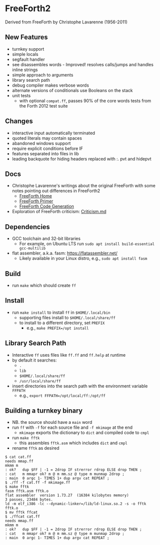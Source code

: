 # FreeForth2
Derived from FreeForth by Christophe Lavarenne (1956-2011)

## New Features
* turnkey support
* simple locals
* segfault handler
* see disassembles words - Improved! resolves calls/jumps and handles inline strings
* simple approach to arguments
* library search path
* debug compiler makes verbose words
* alternate versions of conditionals use Booleans on the stack
* unit tests
  * with optional `compat.ff`, passes 90% of the core words tests from the Forth 2012 test suite

## Changes
* interactive input automatically terminated
* quoted literals may contain spaces
* abandoned windows support
* require explicit conditions before IF
* features separated into files in lib
* leading backquote for hiding headers replaced with :. pvt and hidepvt

## Docs
* Christophe Lavarenne's writings about the original FreeForth with some notes
  pointing out differences in FreeForth2
  * [FreeForth Home](/docs/FreeForth.md)
  * [FreeForth Primer](/docs/FreeForth_Primer.md)
  * [FreeForth Code Generation](/docs/FreeForth_Code_Generation.md)
* Exploration of FreeForth criticism: [Criticism.md](/docs/Criticism.md)

## Dependencies
* GCC toolchain and 32-bit libraries
  * For example, on Ubuntu LTS run `sudo apt install build-essential gcc-multilib`
* flat assembler, a.k.a. fasm: https://flatassembler.net/
  * Likely available in your Linux distro, e.g., `sudo apt install fasm`

## Build
* run `make` which should create `ff`

## Install
* run `make install` to install `ff` in `$HOME/.local/bin`
  * supporting files install to `$HOME/.local/share/ff`
  * to install to a different directory, set `PREFIX`
    * e.g., `make PREFIX=/opt install`

## Library Search Path
* Interactive `ff` uses files like `ff.ff` and `ff.help` at runtime
* by default it searches:
  * `.`
  * `lib`
  * `$HOME/.local/share/ff`
  * `/usr/local/share/ff`
* insert directories into the search path with the environment variable `FFPATH`
  * e.g., `export FFPATH=/opt/local/ff:/opt/ff`

## Building a turnkey binary
* NB. the source should have a `main` word
* run `ff` with `-f` for each source file and `-f mkimage` at the end
  * `mkimage` exports the dictionary to `dict` and compiled code to `cmpl`
* run `make fftk`
  * this assembles `fftk.asm` which includes `dict` and `cmpl`
* rename `fftk` as desired

```
$ cat cat.ff
needs mmap.ff
mkmm m
: ok?   dup $FF | -1 = 2drop IF strerror rdrop ELSE drop THEN ;
: cat   m mmapr ok? m @ m mm.sz @ type m munmap 2drop ;
: main  0 argc 1- TIMES 1+ dup argv cat REPEAT ;
$ ./ff -f cat.ff -f mkimage.ff
$ make fftk
fasm fftk.asm fftk.o
flat assembler  version 1.73.27  (16384 kilobytes memory)
3 passes, 23484 bytes.
ld -m elf_i386 -lc --dynamic-linker=/lib/ld-linux.so.2 -s -o fftk fftk.o
$ mv fftk ffcat
$ ./ffcat cat.ff
needs mmap.ff
mkmm m
: ok?   dup $FF | -1 = 2drop IF strerror rdrop ELSE drop THEN ;
: cat   m mmapr ok? m @ m mm.sz @ type m munmap 2drop ;
: main  0 argc 1- TIMES 1+ dup argv cat REPEAT ;
```

